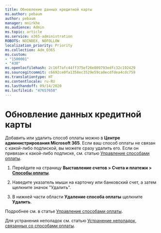 ```yaml
---
title: Обновление данных кредитной карты
ms.author: pebaum
author: pebaum
manager: mnirkhe
ms.audience: Admin
ms.topic: article
ms.service: o365-administration
ROBOTS: NOINDEX, NOFOLLOW
localization_priority: Priority
ms.collection: Adm_O365
ms.custom:
- "1500001"
- "430"
ms.openlocfilehash: 2c16f7afc44ff375ef26e809793edfc32c192429
ms.sourcegitcommit: c6692ce0fa1358ec3529e59ca0ecdfdea4cdc759
ms.translationtype: HT
ms.contentlocale: ru-RU
ms.lasthandoff: 09/14/2020
ms.locfileid: "47657658"
---
```

# <a name="update-my-credit-card-information"></a>Обновление данных кредитной карты

Добавить или удалить способ оплаты можно в **Центре администрирования Microsoft 365**. Если ваш способ оплаты не связан с какой-либо подпиской, вы можете сразу удалить его. Если он привязан к какой-либо подписке, см. статью [Управление способами оплаты](https://docs.microsoft.com/microsoft-365/commerce/billing-and-payments/manage-payment-methods).

1. Перейдите на страницу **Выставление счетов > Счета и платежи > [Способы оплаты](https://go.microsoft.com/fwlink/p/?linkid=2018806)**.

2. Наведите указатель мыши на карточку или банковский счет, а затем щелкните значок "Удалить".

3. В нижней части области **Удаление способа оплаты** щелкните **Удалить**.

Подробнее см. в статье [Управление способами оплаты](https://docs.microsoft.com/microsoft-365/commerce/billing-and-payments/manage-payment-methods).

Для устранения неполадок см. статью [Устранение неполадок, связанных со способами оплаты](https://docs.microsoft.com/microsoft-365/commerce/billing-and-payments/manage-payment-methods#troubleshoot-payment-methods).
